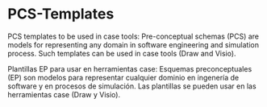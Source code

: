 # PCS-Templates
PCS templates to be used in case tools:
Pre-conceptual schemas (PCS) are models for representing any domain in software engineering and simulation process.
Such templates can be used in case tools (Draw and Visio).

Plantillas EP para usar en herramientas case:
Esquemas preconceptuales (EP) son modelos para representar cualquier dominio en ingenería de software y en procesos de simulación.
Las plantillas se pueden usar en las herramientas case (Draw y Visio).
